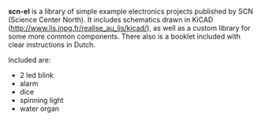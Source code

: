 **scn-el** is a library of simple example electronics projects published by SCN (Science Center North). It includes schematics drawn in KiCAD (<http://www.lis.inpg.fr/realise_au_lis/kicad/>), as well as a custom library for some more common components. There also is a booklet included with clear instructions in Dutch.

Included are:
 * 2 led blink
 * alarm
 * dice
 * spinning light
 * water organ
